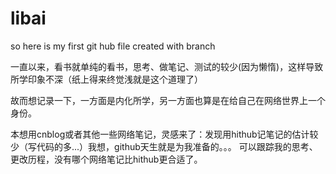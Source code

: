 # libai
so here is my first git hub file created with branch

一直以来，看书就单纯的看书，思考、做笔记、测试的较少(因为懒惰)，这样导致所学印象不深（纸上得来终觉浅就是这个道理了）

故而想记录一下，一方面是内化所学，另一方面也算是在给自己在网络世界上一个身份。

本想用cnblog或者其他一些网络笔记，灵感来了：发现用hithub记笔记的估计较少（写代码的多...）我想，github天生就是为我准备的。。。
可以跟踪我的思考、更改历程，没有哪个网络笔记比hithub更合适了。


